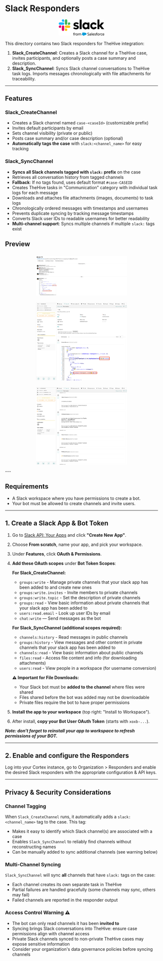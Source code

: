 # Slack Responders

<div align="center">
  <img src="./assets/slack-logo.png" alt="Slack Logo" width="150"/>
</div>

This directory contains two Slack responders for TheHive integration:

1. **Slack_CreateChannel**: Creates a Slack channel for a TheHive case, invites participants, and optionally posts a case summary and description.
2. **Slack_SyncChannel**: Syncs Slack channel conversations to TheHive task logs. Imports messages chronologically with file attachments for traceability.

---

## Features

### Slack_CreateChannel
- Creates a Slack channel named `case-<caseId>` (customizable prefix)
- Invites default participants by email
- Sets channel visibility (private or public)
- Posts case summary and/or case description (optional)
- **Automatically tags the case** with `slack:<channel_name>` for easy tracking

### Slack_SyncChannel
- **Syncs all Slack channels tagged with `slack:` prefix** on the case
- Retrieves all conversation history from tagged channels
- **Fallback**: If no tags found, uses default format `#case-CASEID`
- Creates TheHive tasks in "Communication" category with individual task logs for each message
- Downloads and attaches file attachments (images, documents) to task logs
- Chronologically ordered messages with timestamps and usernames
- Prevents duplicate syncing by tracking message timestamps
- Converts Slack user IDs to readable usernames for better readability
- **Multi-channel support**: Syncs multiple channels if multiple `slack:` tags exist

## Preview

<div align="center">
  <a href="./assets/slack-history.png" target="_blank">
    <img src="./assets/slack-history.png" alt="Slack History" width="300" style="margin: 10px;"/>
  </a>
  <a href="./assets/thehive-slacksync-1.png" target="_blank">
    <img src="./assets/thehive-slacksync-1.png" alt="TheHive Slack Sync 1" width="300" style="margin: 10px;"/>
  </a>
  <a href="./assets/thehive-slacksync-2.png" target="_blank">
    <img src="./assets/thehive-slacksync-2.png" alt="TheHive Slack Sync 2" width="300" style="margin: 10px;"/>
  </a>
</div>
---

## Requirements

- A Slack workspace where you have permissions to create a bot.
- Your bot must be allowed to create channels and invite users.

---

## 1. Create a Slack App & Bot Token

1. Go to [Slack API: Your Apps](https://api.slack.com/apps) and click **"Create New App"**.
2. Choose **From scratch**, name your app, and pick your workspace.
3. Under **Features**, click **OAuth & Permissions**.
4. **Add these OAuth scopes** under **Bot Token Scopes**:

   **For Slack_CreateChannel:**
    - `groups:write` - Manage private channels that your slack app has been added to and create new ones
    - `groups:write.invites` - Invite members to private channels  
    - `groups:write.topic` - Set the description of private channels
    - `groups:read` - View basic information about private channels that your slack app has been added to
    - `users:read.email` - Look up user IDs by email
    - `chat:write` — Send messages as the bot
    
   **For Slack_SyncChannel (additional scopes required):**
    - `channels:history` - Read messages in public channels
    - `groups:history` - View messages and other content in private channels that your slack app has been added to
    - `channels:read` - View basic information about public channels
    - `files:read` - Access file content and info (for downloading attachments)
    - `users:read` - View people in a workspace (for username conversion)
    
   **⚠️ Important for File Downloads:**
   - Your Slack bot must be **added to the channel** where files were shared
   - Files shared before the bot was added may not be downloadable
   - Private files require the bot to have proper permissions

5. **Install the app to your workspace** (top right: "Install to Workspace").
6. After install, **copy your Bot User OAuth Token** (starts with `xoxb-...`).

***Note: don't forget to reinstall your app to workspace to refresh permissions of your BOT.***

---

## 2. Enable and configure the Responders

Log into your Cortex instance, go to Organization > Responders and enable the desired Slack responders with the appropriate configuration & API keys.

---

## Privacy & Security Considerations

### Channel Tagging
When `Slack_CreateChannel` runs, it automatically adds a `slack:<channel_name>` tag to the case. This tag:
- Makes it easy to identify which Slack channel(s) are associated with a case
- Enables `Slack_SyncChannel` to reliably find channels without reconstructing names
- Can be manually added to sync additional channels (see warning below)

### Multi-Channel Syncing
`Slack_SyncChannel` will sync **all** channels that have `slack:` tags on the case:
- Each channel creates its own separate task in TheHive
- Partial failures are handled gracefully (some channels may sync, others may fail)
- Failed channels are reported in the responder output

### Access Control Warning ⚠️
- The bot can only read channels it has been **invited to**
- Syncing brings Slack conversations into TheHive: ensure case permissions align with channel access
- Private Slack channels synced to non-private TheHive cases may expose sensitive information
- Consider your organization's data governance policies before syncing channels